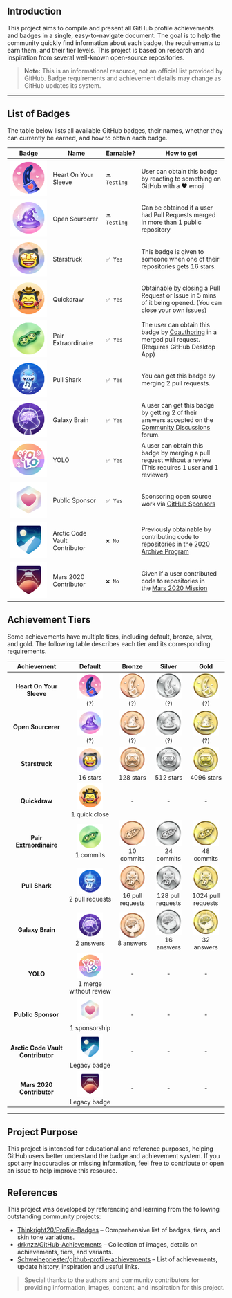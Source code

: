 ## Introduction

This project aims to compile and present all GitHub profile achievements and badges in a single, easy-to-navigate document. The goal is to help the community quickly find information about each badge, the requirements to earn them, and their tier levels. This project is based on research and inspiration from several well-known open-source repositories.

> **Note:** This is an informational resource, not an official list provided by GitHub. Badge requirements and achievement details may change as GitHub updates its system.

---

## List of Badges

The table below lists all available GitHub badges, their names, whether they can currently be earned, and how to obtain each badge.

| Badge | Name | Earnable? | How to get |
| --- | --- | --- | --- |
| ![Heart On Your Sleeve](/images/achievements/default/heart-on-your-sleeve.png) | Heart On Your Sleeve | `🔜 Testing` | User can obtain this badge by reacting to something on GitHub with a ❤️ emoji |
| ![Open Sourcerer](/images/achievements/default/open-sourcerer.png) | Open Sourcerer |  `🔜 Testing` | Can be obtained if a user had Pull Requests merged in more than 1 public repository |
| ![Starstruck](/images/achievements/default/starstruck.png) | Starstruck | `✅ Yes` | This badge is given to someone when one of their repositories gets 16 stars. |
| ![Quickdraw](/images/achievements/default/quickdraw.png) | Quickdraw | `✅ Yes` | Obtainable by closing a Pull Request or Issue in 5 mins of it being opened. (You can close your own issues) |
| ![Pair Extraordinaire](/images/achievements/default/pair-extraordinaire.png) | Pair Extraordinaire | `✅ Yes` | The user can obtain this badge by [Coauthoring](https://docs.github.com/pull-requests/committing-changes-to-your-project/creating-and-editing-commits/creating-a-commit-with-multiple-authors) in a merged pull request. (Requires GitHub Desktop App) |
| ![Pull Shark](/images/achievements/default/pull-shark.png) | Pull Shark | `✅ Yes` | You can get this badge by merging 2 pull requests. |
| ![Galaxy Brain](/images/achievements/default/galaxy-brain.png) | Galaxy Brain | `✅ Yes` | A user can get this badge by getting 2 of their answers accepted on the [Community Discussions](https://github.com/orgs/community/discussions/) forum. |
| ![YOLO](/images/achievements/default/yolo.png) | YOLO | `✅ Yes` | A user can obtain this badge by merging a pull request without a review (This requires 1 user and 1 reviewer) |
| ![Public Sponsor](/images/achievements/default/public-sponsor.png) | Public Sponsor | `✅ Yes` | Sponsoring open source work via [GitHub Sponsors](https://github.com/sponsors) |
| ![Arctic Code Vault Contributor](/images/achievements/default/arctic-code-vault-contributor.png) | Arctic Code Vault Contributor | `❌ No` | Previously obtainable by contributing code to repositories in the [2020 Archive Program](https://archiveprogram.github.com/) |
| ![Mars 2020 Contributor](/images/achievements/default/mars-2020-contributor.png) | Mars 2020 Contributor | `❌ No` | Given if a user contributed code to repositories in the [Mars 2020 Mission](https://github.com/readme/nasa-ingenuity-helicopter) |

## Achievement Tiers

Some achievements have multiple tiers, including default, bronze, silver, and gold. The following table describes each tier and its corresponding requirements.

| Achievement | Default | Bronze | Silver | Gold |
| :-: | :-: | :-: | :-: | :-: |
| **Heart On Your Sleeve** | <img src="/images/achievements/default/heart-on-your-sleeve.png" width="60px"><br>(?) | <img src="/images/achievements/tiers/heart-on-your-sleeve/bronze.png" width="60px"><br>(?) | <img src="/images/achievements/tiers/heart-on-your-sleeve/silver.png" width="60px"><br>(?) | <img src="/images/achievements/tiers/heart-on-your-sleeve/gold.png" width="60px"><br>(?) |
| **Open Sourcerer** | <img src="/images/achievements/default/open-sourcerer.png" width="60px"><br>(?) | <img src="/images/achievements/tiers/open-sourcerer/bronze.png" width="60px"><br>(?) | <img src="/images/achievements/tiers/open-sourcerer/silver.png" width="60px"><br>(?) | <img src="/images/achievements/tiers/open-sourcerer/gold.png" width="60px"><br>(?) |
| **Starstruck** | <img src="/images/achievements/default/starstruck.png" width="60px"><br>16 stars | <img src="/images/achievements/tiers/starstruck/bronze.png" width="60px"><br>128 stars | <img src="/images/achievements/tiers/starstruck/silver.png" width="60px"><br>512 stars | <img src="/images/achievements/tiers/starstruck/gold.png" width="60px"><br>4096 stars |
| **Quickdraw** | <img src="/images/achievements/default/quickdraw.png" width="60px"><br>1 quick close | - | - | - |
| **Pair Extraordinaire** | <img src="/images/achievements/default/pair-extraordinaire.png" width="60px"><br>1 commits | <img src="/images/achievements/tiers/pair-extraordinaire/bronze.png" width="60px"><br>10 commits | <img src="/images/achievements/tiers/pair-extraordinaire/silver.png" width="60px"><br>24 commits | <img src="/images/achievements/tiers/pair-extraordinaire/gold.png" width="60px"><br>48 commits |
| **Pull Shark** | <img src="/images/achievements/default/pull-shark.png" width="60px"><br>2 pull requests | <img src="/images/achievements/tiers/pull-shark/bronze.png" width="60px"><br>16 pull requests | <img src="/images/achievements/tiers/pull-shark/silver.png" width="60px"><br>128 pull requests | <img src="/images/achievements/tiers/pull-shark/gold.png" width="60px"><br>1024 pull requests |
| **Galaxy Brain** | <img src="/images/achievements/default/galaxy-brain.png" width="60px"><br>2 answers | <img src="/images/achievements/tiers/galaxy-brain/bronze.png" width="60px"><br>8 answers | <img src="/images/achievements/tiers/galaxy-brain/silver.png" width="60px"><br>16 answers | <img src="/images/achievements/tiers/galaxy-brain/gold.png" width="60px"><br>32 answers |
| **YOLO** | <img src="/images/achievements/default/yolo.png" width="60px"><br>1 merge without review | - | - | - |
| **Public Sponsor** | <img src="/images/achievements/default/public-sponsor.png" width="60px"><br>1 sponsorship  | - | - | - |
| **Arctic Code Vault Contributor** | <img src="/images/achievements/default/arctic-code-vault-contributor.png" width="60px"><br>Legacy badge | - | - | - |
| **Mars 2020 Contributor** | <img src="/images/achievements/default/mars-2020-contributor.png" width="60px"><br>Legacy badge | - | - | - |

---

## Project Purpose

This project is intended for educational and reference purposes, helping GitHub users better understand the badge and achievement system. If you spot any inaccuracies or missing information, feel free to contribute or open an issue to help improve this resource.

## References

This project was developed by referencing and learning from the following outstanding community projects:

- [Thinkright20/Profile-Badges](https://github.com/Thinkright20/Profile-Badges) – Comprehensive list of badges, tiers, and skin tone variations.
- [drknzz/GitHub-Achievements](https://github.com/drknzz/GitHub-Achievements) – Collection of images, details on achievements, tiers, and variants.
- [Schweinepriester/github-profile-achievements](https://github.com/Schweinepriester/github-profile-achievements/) – List of achievements, update history, inspiration and useful links.

> Special thanks to the authors and community contributors for providing information, images, content, and inspiration for this project.
